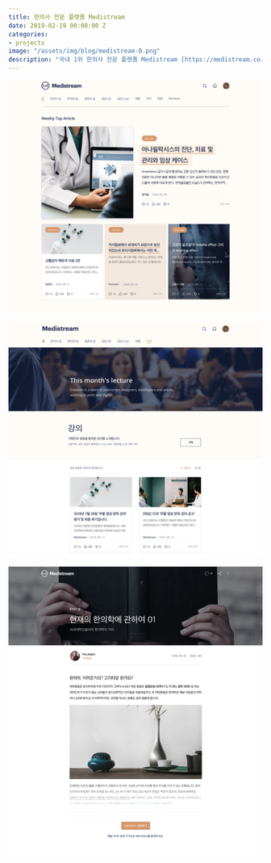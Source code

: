 ```yaml
---
title: 한의사 전문 플랫폼 Medistream
date: 2019-02-19 00:00:00 Z
categories:
- projects
image: "/assets/img/blog/medistream-0.png"
description: "국내 1위 한의사 전문 플랫폼 Medistream [https://medistream.co.kr](https://medistream.co.kr)\n"
---
```


![](/assets/img/blog/medistream-1.png)

![](/assets/img/blog/medistream-2.png)

![](/assets/img/blog/medistream-3.png)